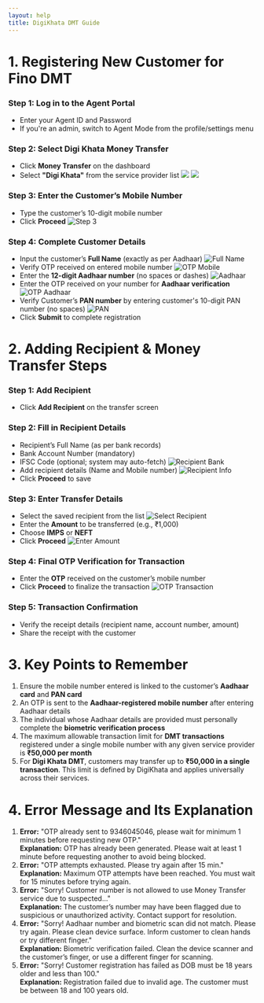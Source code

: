 ```yaml
---
layout: help
title: DigiKhata DMT Guide
---
```

# **1. Registering New Customer for Fino DMT**

### **Step 1: Log in to the Agent Portal**

- Enter your Agent ID and Password
- If you're an admin, switch to Agent Mode from the profile/settings menu

### **Step 2: Select Digi Khata Money Transfer**

- Click **Money Transfer** on the dashboard
- Select **"Digi Khata"** from the service provider list
![](../images/help/digikhata-dmt-guide/image%20%2812%29.png)
![](../images/help/digikhata-dmt-guide/image%20%2813%29.png)

### **Step 3: Enter the Customer’s Mobile Number**

- Type the customer’s 10-digit mobile number
- Click **Proceed**
![Step 3](../images/help/digikhata-dmt-guide/image%20%281%29.png)

### **Step 4: Complete Customer Details**

- Input the customer’s **Full Name** (exactly as per Aadhaar)
![Full Name](../images/help/digikhata-dmt-guide/image%20%282%29.png)
- Verify OTP received on entered mobile number
![OTP Mobile](../images/help/digikhata-dmt-guide/image%20%283%29.png)
- Enter the **12-digit Aadhaar number** (no spaces or dashes)
![Aadhaar](../images/help/digikhata-dmt-guide/image%20%284%29.png)
- Enter the OTP received on your number for **Aadhaar verification**
![OTP Aadhaar](../images/help/digikhata-dmt-guide/image%20%283%29.png)
- Verify Customer’s **PAN number** by entering customer's 10-digit PAN number (no spaces)
![PAN](../images/help/digikhata-dmt-guide/image%20%286%29.png)
- Click **Submit** to complete registration

# **2. Adding Recipient & Money Transfer Steps**

### **Step 1: Add Recipient**

- Click **Add Recipient** on the transfer screen

### **Step 2: Fill in Recipient Details**

- Recipient’s Full Name (as per bank records)
- Bank Account Number (mandatory)
- IFSC Code (optional; system may auto-fetch)
![Recipient Bank](../images/help/digikhata-dmt-guide/image%20%287%29.png)
- Add recipient details (Name and Mobile number)
![Recipient Info](../images/help/digikhata-dmt-guide/image%20%288%29.png)
- Click **Proceed** to save

### **Step 3: Enter Transfer Details**

- Select the saved recipient from the list
![Select Recipient](../images/help/digikhata-dmt-guide/image%20%289%29.png)
- Enter the **Amount** to be transferred (e.g., ₹1,000)
- Choose **IMPS** or **NEFT**
- Click **Proceed**
![Enter Amount](../images/help/digikhata-dmt-guide/image%20%2810%29.png)

### **Step 4: Final OTP Verification for Transaction**

- Enter the **OTP** received on the customer’s mobile number
- Click **Proceed** to finalize the transaction
![OTP Transaction](../images/help/digikhata-dmt-guide/image%20%2811%29.png)

### **Step 5: Transaction Confirmation**

- Verify the receipt details (recipient name, account number, amount)
- Share the receipt with the customer

# **3. Key Points to Remember**

1. Ensure the mobile number entered is linked to the customer’s **Aadhaar card** and **PAN card**
2. An OTP is sent to the **Aadhaar-registered mobile number** after entering Aadhaar details
3. The individual whose Aadhaar details are provided must personally complete the **biometric verification process**
4. The maximum allowable transaction limit for **DMT transactions** registered under a single mobile number with any given service provider is **₹50,000 per month**
5. For **Digi Khata DMT**, customers may transfer up to **₹50,000 in a single transaction**. This limit is defined by DigiKhata and applies universally across their services.

# **4. Error Message and Its Explanation**

1. **Error:** "OTP already sent to 9346045046, please wait for minimum 1 minutes before requesting new OTP."  
   **Explanation:** OTP has already been generated. Please wait at least 1 minute before requesting another to avoid being blocked.
2. **Error:** "OTP attempts exhausted. Please try again after 15 min."  
   **Explanation:** Maximum OTP attempts have been reached. You must wait for 15 minutes before trying again.
3. **Error:** "Sorry! Customer number is not allowed to use Money Transfer service due to suspected..."  
   **Explanation:** The customer’s number may have been flagged due to suspicious or unauthorized activity. Contact support for resolution.
4. **Error:** "Sorry! Aadhaar number and biometric scan did not match. Please try again. Please clean device surface. Inform customer to clean hands or try different finger."  
   **Explanation:** Biometric verification failed. Clean the device scanner and the customer’s finger, or use a different finger for scanning.
5. **Error:** "Sorry! Customer registration has failed as DOB must be 18 years older and less than 100."  
   **Explanation:** Registration failed due to invalid age. The customer must be between 18 and 100 years old.

